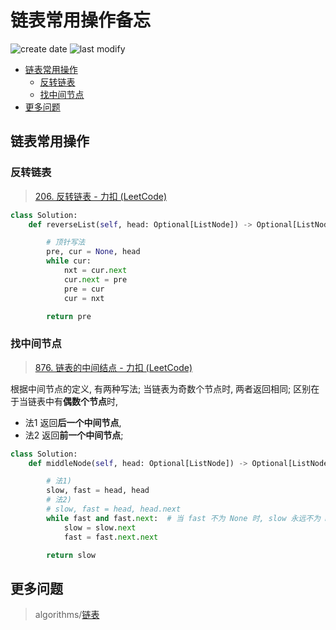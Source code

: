 链表常用操作备忘
===
<!--START_SECTION:badge-->
![create date](https://img.shields.io/static/v1?label=create%20date&message=2022-10-xx&label_color=gray&color=lightsteelblue&style=flat-square)
![last modify](https://img.shields.io/static/v1?label=last%20modify&message=2025-08-15%2022%3A16%3A49&label_color=gray&color=thistle&style=flat-square)
<!--END_SECTION:badge-->
<!--info
top: false
draft: false
hidden: false
tags: [algo_temp]
-->

<!-- TOC -->
- [链表常用操作](#链表常用操作)
    - [反转链表](#反转链表)
    - [找中间节点](#找中间节点)
- [更多问题](#更多问题)
<!-- TOC -->

<!-- 快速编辑

> algorithms/[xxx](../../../../algorithms/README.md#xxx)

<div align="center"><img src="../../../_assets/imgs/Sentence-BERT模型图.png" height="300" /></div>

<table>
<tr valign="top">
<th> ... </td>
<th> ... </td>
</tr>
<tr>
<td> ... </td>
<td> ... </td>
</tr>
</table>
-->

## 链表常用操作

### 反转链表
> [206. 反转链表 - 力扣 (LeetCode) ](https://leetcode.cn/problems/reverse-linked-list/)

```python
class Solution:
    def reverseList(self, head: Optional[ListNode]) -> Optional[ListNode]:

        # 顶针写法
        pre, cur = None, head
        while cur:
            nxt = cur.next
            cur.next = pre
            pre = cur
            cur = nxt

        return pre
```

### 找中间节点
> [876. 链表的中间结点 - 力扣 (LeetCode) ](https://leetcode.cn/problems/middle-of-the-linked-list/)


根据中间节点的定义, 有两种写法; 当链表为奇数个节点时, 两者返回相同; 区别在于当链表中有**偶数个节点**时,
- 法1 返回**后一个中间节点**,
- 法2 返回**前一个中间节点**;
```Python
class Solution:
    def middleNode(self, head: Optional[ListNode]) -> Optional[ListNode]:

        # 法1)
        slow, fast = head, head
        # 法2)
        # slow, fast = head, head.next
        while fast and fast.next:  # 当 fast 不为 None 时, slow 永远不为 None
            slow = slow.next
            fast = fast.next.next

        return slow
```


## 更多问题
> algorithms/[链表](../../../../algorithms/README.md#链表)